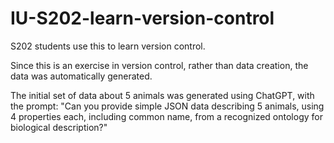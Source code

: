 # IU-S202-learn-version-control
S202 students use this to learn version control.

Since this is an exercise in version control, rather than data creation, the data was automatically generated.

The initial set of data about 5 animals was generated using ChatGPT, with the prompt: "Can you provide simple JSON data describing 5 animals, using 4 properties each, including common name, from a recognized ontology for biological description?"
